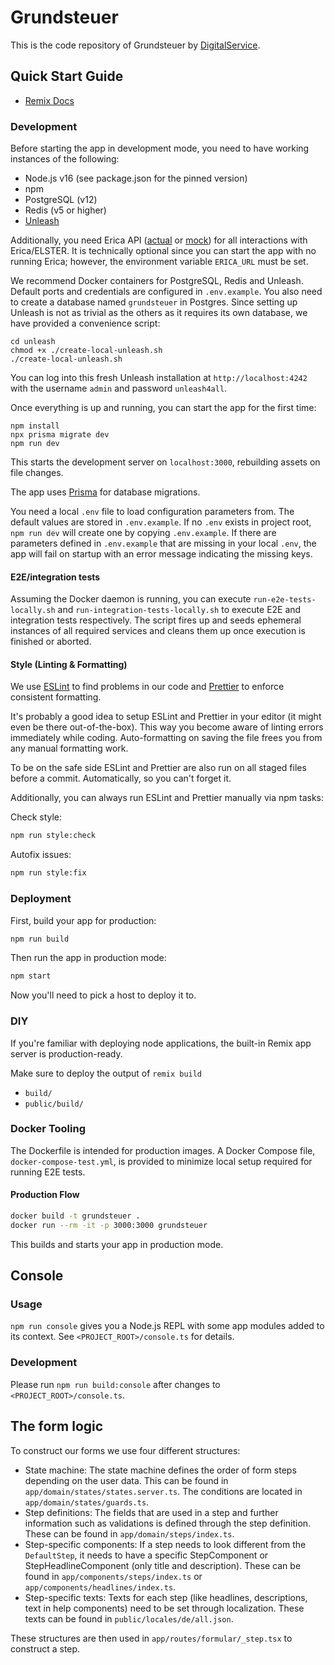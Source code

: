# Grundsteuer

This is the code repository of Grundsteuer by [DigitalService](https://digitalservice.bund.de).

## Quick Start Guide

- [Remix Docs](https://remix.run/docs)

### Development

Before starting the app in development mode, you need to have working instances of the following:

- Node.js v16 (see package.json for the pinned version)
- npm
- PostgreSQL (v12)
- Redis (v5 or higher)
- [Unleash](https://www.getunleash.io)

Additionally, you need Erica API ([actual](https://github.com/digitalservicebund/erica)
or [mock](https://github.com/digitalservicebund/erica-mock/pkgs/container/erica-mock)) for all interactions with
Erica/ELSTER. It is technically optional since you can start the app with no running Erica; however, the environment
variable `ERICA_URL` must be set.

We recommend Docker containers for PostgreSQL, Redis and Unleash. Default ports and credentials are configured
in `.env.example`. You also need to create a database named `grundsteuer` in Postgres. Since setting up Unleash is not
as trivial as the others as it requires its own database, we have provided a convenience script:

```shell
cd unleash
chmod +x ./create-local-unleash.sh
./create-local-unleash.sh
```

You can log into this fresh Unleash installation at `http://localhost:4242` with the username `admin` and
password `unleash4all`.

Once everything is up and running, you can start the app for the first time:

```shell
npm install
npx prisma migrate dev
npm run dev
```

This starts the development server on `localhost:3000`, rebuilding assets on file changes.

The app uses [Prisma](https://www.prisma.io) for database migrations.

You need a local `.env` file to load configuration parameters from. The default values are stored in `.env.example`. If
no `.env` exists in project root, `npm run dev` will create one by copying `.env.example`. If there are parameters
defined in `.env.example` that are missing in your local `.env`, the app will fail on startup with an error message
indicating the missing keys.

#### E2E/integration tests

Assuming the Docker daemon is running, you can execute `run-e2e-tests-locally.sh` and `run-integration-tests-locally.sh`
to execute E2E and integration tests respectively. The script fires up and seeds ephemeral instances of all required
services and cleans them up once execution is finished or aborted.

#### Style (Linting & Formatting)

We use [ESLint](https://eslint.org/docs/user-guide/getting-started) to find problems in our code
and [Prettier](https://prettier.io/docs/en/index.html) to enforce consistent formatting.

It's probably a good idea to setup ESLint and Prettier in your editor (it might even be there out-of-the-box). This way
you become aware of linting errors immediately while coding. Auto-formatting on saving the file frees you from any
manual formatting work.

To be on the safe side ESLint and Prettier are also run on all staged files before a commit. Automatically, so you can't
forget it.

Additionally, you can always run ESLint and Prettier manually via npm tasks:

Check style:

```sh
npm run style:check
```

Autofix issues:

```sh
npm run style:fix
```

### Deployment

First, build your app for production:

```sh
npm run build
```

Then run the app in production mode:

```sh
npm start
```

Now you'll need to pick a host to deploy it to.

### DIY

If you're familiar with deploying node applications, the built-in Remix app server is production-ready.

Make sure to deploy the output of `remix build`

- `build/`
- `public/build/`

### Docker Tooling

The Dockerfile is intended for production images. A Docker Compose file, `docker-compose-test.yml`, is provided to
minimize local setup required for running E2E tests.

#### Production Flow

```sh
docker build -t grundsteuer .
docker run --rm -it -p 3000:3000 grundsteuer
```

This builds and starts your app in production mode.

## Console

### Usage

`npm run console` gives you a Node.js REPL with some app modules added to its context. See `<PROJECT_ROOT>/console.ts`
for details.

### Development

Please run `npm run build:console` after changes to `<PROJECT_ROOT>/console.ts`.

## The form logic

To construct our forms we use four different structures:

- State machine: The state machine defines the order of form steps depending on the user data. This can be found
  in `app/domain/states/states.server.ts`. The conditions are located in `app/domain/states/guards.ts`.
- Step definitions: The fields that are used in a step and further information such as validations is defined through
  the step definition. These can be found in `app/domain/steps/index.ts`.
- Step-specific components: If a step needs to look different from the `DefaultStep`, it needs to have a specific
  StepComponent or StepHeadlineComponent (only title and description). These can be found
  in `app/components/steps/index.ts` or `app/components/headlines/index.ts`.
- Step-specific texts: Texts for each step (like headlines, descriptions, text in help components) need to be set
  through localization. These texts can be found in `public/locales/de/all.json`.

These structures are then used in `app/routes/formular/_step.tsx` to construct a step.

